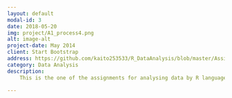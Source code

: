 ```yaml
---
layout: default
modal-id: 3
date: 2018-05-20
img: project/A1_process4.png
alt: image-alt
project-date: May 2014
client: Start Bootstrap
address: https://github.com/kaito253533/R_DataAnalysis/blob/master/Assignment1.Rmd
category: Data Analysis
description: 
    This is the one of the assignments for analysing data by R language from QUT.<br/> The data set this time are over 4.5 million Uber pickups in New York city from April to September 2014. The data contains Date/Time, latitude, longitude, and a code.<img src="img/project/A1_data.png" class="img-responsive img-centered" alt="image-alt"> <br/>Firstly, we do the manipulation. In this case, we have 4 seperated csv file, so we use 'rbind' function to combine them together after we read them from csv files. Then, due to the requirements, we need to get the day of week from 'Date.Time' column, then try to find out which day has the most frequent pickups. As a result, first step is to convert 'Date.Time' column from 'text' format into 'data' format by 'mdy_hms' function. After we got correct format, we can get the day of week by 'wday' function. Finally, we can use 'table' funtion to sum up the freqencies.<img src="img/project/A1_process1.png" class="img-responsive img-centered" alt="image-alt"><img src="img/project/A1_process2.png" class="img-responsive img-centered" alt="image-alt"><br/>After these, we can use 'ggplot' to show the bar chart.<img src="img/project/A1_process3.png" class="img-responsive img-centered" alt="image-alt"><img src="img/project/A1_process4.png" class="img-responsive img-centered" alt="image-alt"> 

---
```

